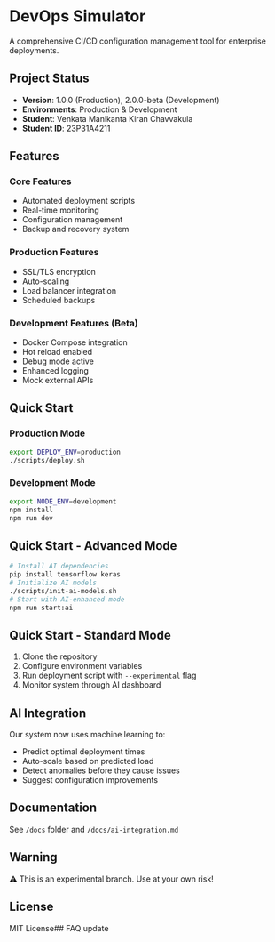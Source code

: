 # DevOps Simulator
A comprehensive CI/CD configuration management tool for enterprise deployments.
## Project Status
- **Version**: 1.0.0 (Production), 2.0.0-beta (Development)
- **Environments**: Production & Development
- **Student**: Venkata Manikanta Kiran Chavvakula
- **Student ID**: 23P31A4211
## Features
### Core Features
- Automated deployment scripts
- Real-time monitoring
- Configuration management
- Backup and recovery system
### Production Features
- SSL/TLS encryption
- Auto-scaling
- Load balancer integration
- Scheduled backups
### Development Features (Beta)
-  Docker Compose integration
-  Hot reload enabled
-  Debug mode active
-  Enhanced logging
-  Mock external APIs
## Quick Start
### Production Mode
```bash
export DEPLOY_ENV=production
./scripts/deploy.sh
```
### Development Mode
```bash
export NODE_ENV=development
npm install
npm run dev
```
## Quick Start - Advanced Mode
```bash
# Install AI dependencies
pip install tensorflow keras
# Initialize AI models
./scripts/init-ai-models.sh
# Start with AI-enhanced mode
npm run start:ai
```
## Quick Start - Standard Mode
1. Clone the repository
2. Configure environment variables
3. Run deployment script with `--experimental` flag
4. Monitor system through AI dashboard
## AI Integration
Our system now uses machine learning to:
- Predict optimal deployment times
- Auto-scale based on predicted load
- Detect anomalies before they cause issues
- Suggest configuration improvements
## Documentation
See `/docs` folder and `/docs/ai-integration.md`
## Warning
⚠️ This is an experimental branch. Use at your own risk!
## License
MIT License# #   F A Q  
 u p d a t e  
 